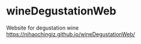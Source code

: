 # wineDegustationWeb
Website for degustation wine
https://nihaochingiz.github.io/wineDegustationWeb/
